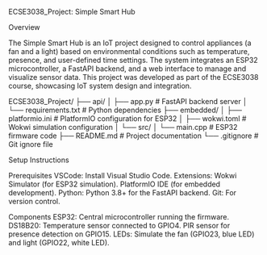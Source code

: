 ECSE3038_Project: Simple Smart Hub

Overview

The Simple Smart Hub is an IoT project designed to control appliances (a fan and a light) based on environmental conditions such as temperature, presence, and user-defined time settings. The system integrates an ESP32 microcontroller, a FastAPI backend, and a web interface to manage and visualize sensor data. This project was developed as part of the ECSE3038 course, showcasing IoT system design and integration.

ECSE3038_Project/
├── api/
│   ├── app.py              # FastAPI backend server
│   └── requirements.txt    # Python dependencies
├── embedded/
│   ├── platformio.ini      # PlatformIO configuration for ESP32
│   ├── wokwi.toml          # Wokwi simulation configuration
│   └── src/
│       └── main.cpp        # ESP32 firmware code
├── README.md               # Project documentation
└── .gitignore              # Git ignore file

Setup Instructions

Prerequisites
VSCode: Install Visual Studio Code.
Extensions:
Wokwi Simulator (for ESP32 simulation).
PlatformIO IDE (for embedded development).
Python: Python 3.8+ for the FastAPI backend.
Git: For version control.

Components
ESP32: Central microcontroller running the firmware.
DS18B20: Temperature sensor connected to GPIO4.
PIR sensor for presence detection on GPIO15.
LEDs: Simulate the fan (GPIO23, blue LED) and light (GPIO22, white LED).